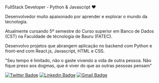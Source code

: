 FullStack Developer - Python & Javascript ❤️

Desenvolvedor muito apaixonado por aprender e explorar o mundo da tecnologia.

Atualmente cursando 5º semestre do Curso superior em Banco de Dados (CST) na Faculdade de técnologia de Bauru (FATEC).

Desenvolvo projetos que abrangem aplicação no backend com Python e front-end com React.js, Javascript, HTML e CSS.

"Seu tempo é limitado, não o gaste vivendo a vida de outra pessoa. Não fique preso aos dogmas, que é viver do que as outras pessoas pensam"

[![Twitter Badge](https://img.shields.io/badge/-@joaopedro-00875f?style=flat-square&labelColor=00875f&logo=twitter&logoColor=white&link=https://joaopedrogomes.vercel.app/)](https://joaopedrogomes.vercel.app/) 
[![Linkedin Badge](https://img.shields.io/badge/-João%20Pedro-00875f?style=flat-square&logo=Linkedin&logoColor=white&link=https://www.linkedin.com/in/joaopedro-gs/)](https://www.linkedin.com/in/joaopedro-gs/) 
[![Gmail Badge](https://img.shields.io/badge/-joaogood@outlook.com-00875f?style=flat-square&logo=Gmail&logoColor=white&link=mailto:joaogood@outlook.com)](mailto:joaogood@outlook.com)




